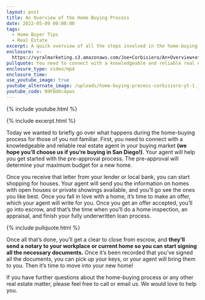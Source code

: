 ```yaml
---
layout: post
title: An Overview of the Home-Buying Process
date: 2022-05-09 00:00:00
tags:
  - Home Buyer Tips
  - Real Estate
excerpt: A quick overview of all the steps involved in the home-buying process.
enclosure: >-
  https://vyralmarketing.s3.amazonaws.com/Joe+Corbisiero/An+Overview+of+the+Home-Buying+Process.mp4
pullquote: You need to connect with a knowledgeable and reliable real estate agent.
enclosure_type: video/mp4
enclosure_time:
use_youtube_image: true
youtube_alternate_image: /uploads/home-buying-process-corbisiero-yt-1.jpg
youtube_code: N9FBd6c4pws
---
```

{% include youtube.html %}

{% include excerpt.html %}

Today we wanted to briefly go over what happens during the home-buying process for those of you not familiar. First, you need to connect with a knowledgeable and reliable real estate agent in your buying market **(we hope you’ll choose us if you’re buying in San Diego\!)**. Your agent will help you get started with the pre-approval process. The pre-approval will determine your maximum budget for a new home.&nbsp;

Once you receive that letter from your lender or local bank, you can start shopping for houses. Your agent will send you the information on homes with open houses or private showings available, and you’ll go see the ones you like best. Once you fall in love with a home, it’s time to make an offer, which your agent will write for you. Once you get an offer accepted, you’ll go into escrow, and that’s the time when you’ll do a home inspection, an appraisal, and finish your fully underwritten loan process.&nbsp;

{% include pullquote.html %}

Once all that’s done, you’ll get a clear to close from escrow, and **they’ll send a notary to your workplace or current home so you can start signing all the necessary documents.** Once it’s been recorded that you’ve signed all the documents, you can pick up your keys, or your agent will bring them to you. Then it’s time to move into your new home\!&nbsp;

If you have further questions about the home-buying process or any other real estate matter, please feel free to call or email us. We would love to help you.
